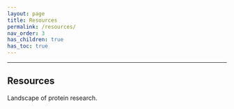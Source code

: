 ```yaml
---
layout: page
title: Resources
permalink: /resources/
nav_order: 3
has_children: true
has_toc: true
---
```



---

## Resources

Landscape of protein research.